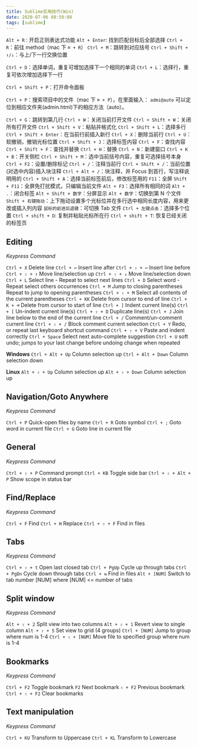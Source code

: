 ```yaml
---
title: Sublime实用技巧(Win)
date: 2020-07-06 08:59:08
tags: [sublime]
---
```


`Alt + R` : 开启正则表达式功能
`Alt + Enter`: 找到匹配目标后全部选择
`Ctrl + R`：前往 method（mac 下 `⌘ + R`）
`Ctrl + M`：跳转到对应括号
`Ctrl + Shift + ↑/↓`：与上/下一行交换位置

`Ctrl + D`：选择单词，重复可增加选择下一个相同的单词
`Ctrl + L`：选择行，重复可依次增加选择下一行

`Ctrl + Shift + P`：打开命令面板

`Ctrl + P`：搜索项目中的文件（mac 下 `⌘ + P`），在里面输入：
`admi@auto` 可以定位到相应文件夹(admin.html)下的相应方法（auto）。

`Ctrl + G`：跳转到第几行
`Ctrl + W`：关闭当前打开文件
`Ctrl + Shift + W`：关闭所有打开文件
`Ctrl + Shift + V`：粘贴并格式化
`Ctrl + Shift + L`：选择多行
`Ctrl + Shift + Enter`：在当前行前插入新行
`Ctrl + X`：删除当前行
`Ctrl + U`：软撤销，撤销光标位置
`Ctrl + Shift + J`：选择标签内容
`Ctrl + F`：查找内容
`Ctrl + Shift + F`：查找并替换
`Ctrl + H`：替换
`Ctrl + N`：新建窗口
`Ctrl + K + B`：开关侧栏
`Ctrl + Shift + M`：选中当前括号内容，重复可选择括号本身
`Ctrl + F2`：设置/删除标记
`Ctrl + /`：注释当前行
`Ctrl + Shift + /`：当前位置(对选中内容)插入块注释
`Ctrl + Alt + /`：块注释，并 Focus 到首行，写注释说明用的
`Ctrl + Shift + A`：选择当前标签前后，修改标签用的
`F11`：全屏
`Shift + F11`：全屏免打扰模式，只编辑当前文件
`Alt + F3`：选择所有相同的词
`Alt + .`：闭合标签
`Alt + Shift + 数字`：分屏显示
`Alt + 数字`：切换到第 N 个文件
`Shift + 右键拖动`：上下拖动设置多个光标位并在多行选中相同长度内容，用来更改或插入列内容
`鼠标的前进后退键`：可切换 Tab 文件
`Ctrl + 左键点击`：选择多个位置
`Ctrl + shift + D`: 复制并粘贴光标所在行
`Ctrl + shift + T`: 恢复已经关闭的标签页

## Editing

_Keypress Command_

`Ctrl + X` Delete line
`Ctrl + ↩` Insert line after
`Ctrl + ⇧ + ↩` Insert line before
`Ctrl + ⇧ + ↑` Move line/selection up
`Ctrl + ⇧ + ↓` Move line/selection down
`Ctrl + L` Select line - Repeat to select next lines
`Ctrl + D` Select word - Repeat select others occurrences
`Ctrl + M` Jump to closing parentheses Repeat to jump to opening parentheses
`Ctrl + ⇧ + M` Select all contents of the current parentheses
`Ctrl + KK` Delete from cursor to end of line
`Ctrl + K + ⌫` Delete from cursor to start of line
`Ctrl + ]` Indent current line(s)
`Ctrl + [` Un-indent current line(s)
`Ctrl + ⇧ + D` Duplicate line(s)
`Ctrl + J` Join line below to the end of the current line
`Ctrl + /` Comment/un-comment current line
`Ctrl + ⇧ + /` Block comment current selection
`Ctrl + Y` Redo, or repeat last keyboard shortcut command
`Ctrl + ⇧ + V` Paste and indent correctly
`Ctrl + Space` Select next auto-complete suggestion
`Ctrl + U` soft undo; jumps to your last change before undoing change when repeated

**Windows**
`Ctrl + Alt + Up` Column selection up
`Ctrl + Alt + Down` Column selection down

**Linux**
`Alt + ⇧ + Up` Column selection up
`Alt + ⇧ + Down` Column selection up

## Navigation/Goto Anywhere

_Keypress Command_

`Ctrl + P` Quick-open files by name
`Ctrl + R` Goto symbol
`Ctrl + ;` Goto word in current file
`Ctrl + G` Goto line in current file

## General

_Keypress Command_

`Ctrl + ⇧ + P` Command prompt
`Ctrl + KB` Toggle side bar
`Ctrl + ⇧ + Alt + P` Show scope in status bar

## Find/Replace

_Keypress Command_

`Ctrl + F` Find
`Ctrl + H` Replace
`Ctrl + ⇧ + F` Find in files

## Tabs

_Keypress Command_

`Ctrl + ⇧ + t` Open last closed tab
`Ctrl + PgUp` Cycle up through tabs
`Ctrl + PgDn` Cycle down through tabs
`Ctrl + ⇆` Find in files
`Alt + [NUM]` Switch to tab number [NUM] where [NUM] <= number of tabs

## Split window

_Keypress Command_

`Alt + ⇧ + 2` Split view into two columns
`Alt + ⇧ + 1` Revert view to single column
`Alt + ⇧ + 5` Set view to grid (4 groups)
`Ctrl + [NUM]` Jump to group where num is 1-4
`Ctrl + ⇧ + [NUM]` Move file to specified group where num is 1-4

## Bookmarks

_Keypress Command_

`Ctrl + F2` Toggle bookmark
`F2` Next bookmark
`⇧ + F2` Previous bookmark
`Ctrl + ⇧ + F2` Clear bookmarks

## Text manipulation

_Keypress Command_

`Ctrl + KU` Transform to Uppercase
`Ctrl + KL` Transform to Lowercase
